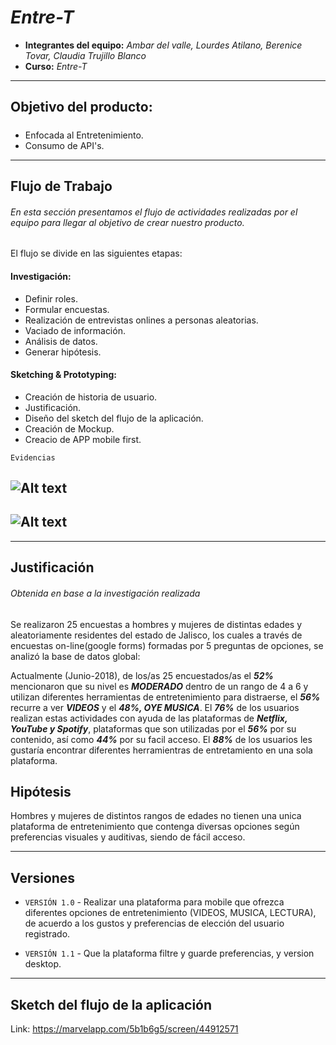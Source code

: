 # _Entre-T_

* **Integrantes del equipo:** _Ambar del valle, Lourdes Atilano, Berenice Tovar, Claudia Trujillo Blanco_
* **Curso:** _Entre-T_
***

## Objetivo del producto:
#####
* Enfocada al Entretenimiento.
* Consumo de API's.
-----

## Flujo de Trabajo
###### _En esta sección presentamos el flujo de actividades realizadas por el equipo para llegar al objetivo de crear nuestro producto._

El flujo se divide en las siguientes etapas:

#### Investigación:
- Definir roles.
- Formular encuestas.
- Realización de entrevistas onlines a personas aleatorias.
- Vaciado de información.
- Análisis de datos.
- Generar hipótesis.

#### Sketching & Prototyping:

- Creación de historia de usuario.
- Justificación.
- Diseño del sketch del flujo de la aplicación.
- Creación de Mockup.
- Creacio de APP mobile first.

```
Evidencias
```
![Alt text](assets/images/encuestas_1.png)
---
![Alt text](assets/images/encuestas_2.png)
--- 
------

## Justificación
###### _Obtenida en base a la investigación realizada_

Se realizaron 25 encuestas a hombres y mujeres de distintas edades y aleatoriamente residentes del estado de Jalisco, los cuales a través de encuestas on-line(google forms) formadas por 5 preguntas de opciones, se analizó la base de datos global:

Actualmente (Junio-2018), de los/as 25 encuestados/as el **_52%_** mencionaron que su nivel es **_MODERADO_** dentro de un rango de  4 a 6 y utilizan diferentes herramientas de entretenimiento para distraerse, el **_56%_** recurre a ver  **_VIDEOS_** y el **_48%, OYE MUSICA_**. El **_76%_** de los usuarios realizan estas actividades con ayuda de las plataformas de **_Netflix,  YouTube y Spotify_**, plataformas que son utilizadas por el **_56%_** por su contenido, así como **_44%_** por su facil acceso. El **_88%_** de los usuarios les gustaría encontrar diferentes herramientras de entretamiento en una sola plataforma.


## Hipótesis

Hombres y mujeres de distintos rangos de edades no tienen una unica plataforma de entretenimiento que contenga diversas opciones según preferencias visuales y auditivas,  siendo de fácil acceso.

---
## Versiones

- `VERSIÓN 1.0` -
Realizar una plataforma para mobile que ofrezca diferentes opciones de entretenimiento (VIDEOS, MUSICA, LECTURA),  de acuerdo a los gustos y preferencias de elección del usuario registrado.

- `VERSIÓN 1.1` -
Que la plataforma filtre y guarde preferencias, y version desktop.
-------

## Sketch del flujo de la aplicación

Link: https://marvelapp.com/5b1b6g5/screen/44912571
